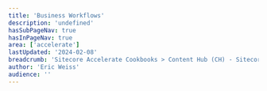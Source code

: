 ```yaml
---
title: 'Business Workflows'
description: 'undefined'
hasSubPageNav: true
hasInPageNav: true
area: ['accelerate']
lastUpdated: '2024-02-08'
breadcrumb: 'Sitecore Accelerate Cookbooks > Content Hub (CH) - Sitecore Recipes > CH Implementation > CH Configuration'
author: 'Eric Weiss'
audience: ''
---
```

